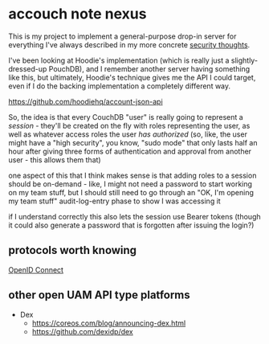 # accouch note nexus

This is my project to implement a general-purpose drop-in server for everything I've always described in my more concrete [security thoughts](4dd64124-8e20-4901-aae4-5876361adc85.md).

I've been looking at Hoodie's implementation (which is really just a slightly-dressed-up PouchDB), and I remember another server having something like this, but ultimately, Hoodie's technique gives me the API I could target, even if I do the backing implementation a completely different way.

https://github.com/hoodiehq/account-json-api

So, the idea is that every CouchDB "user" is really going to represent a *session* - they'll be created on the fly with roles representing the user, as well as whatever access roles the user *has authorized* (so, like, the user might have a "high security", you know, "sudo mode" that only lasts half an hour after giving three forms of authentication and approval from another user - this allows them that)

one aspect of this that I think makes sense is that adding roles to a session should be on-demand - like, I might not need a password to start working on my team stuff, but I should still need to go through an "OK, I'm opening my team stuff" audit-log-entry phase to show I was accessing it

if I understand correctly this also lets the session use Bearer tokens (though it could also generate a password that is forgotten after issuing the login?)

## protocols worth knowing

[OpenID Connect](https://openid.net/connect/faq/)

## other open UAM API type platforms

- Dex
  - https://coreos.com/blog/announcing-dex.html
  - https://github.com/dexidp/dex
